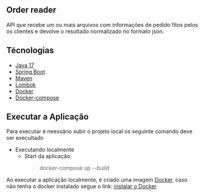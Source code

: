 ## Order reader

API que recebe um ou mais arquivos com informações de pedido fitos pelos os clientes e devolve o resultado normalizado no formato json.
## Técnologias

- [Java 17](https://docs.oracle.com/en/java/javase/17/)
- [Spring Boot](http://docs.spring.io/spring-boot/docs/current-SNAPSHOT/reference/htmlsingle/)
- [Maven](https://maven.apache.org/)
- [Lombok](hhttps://projectlombok.org/)
- [Docker](hhttps://projectlombok.org/)
- [Docker-compose](https://docs.docker.com/compose/)

## Executar a Aplicação

Para executar é neessário subir o projeto local os seguinte comando deve ser execultado
- Executando localmente
    - Start da aplicação:
      > docker-compose up --build

Ao executar a aplicação localmente, é criado uma imagem [Docker](https://www.docker.com/), caso não tenha o docker instalado segue o link: [instalar o Docker](https://docs.docker.com/install/)